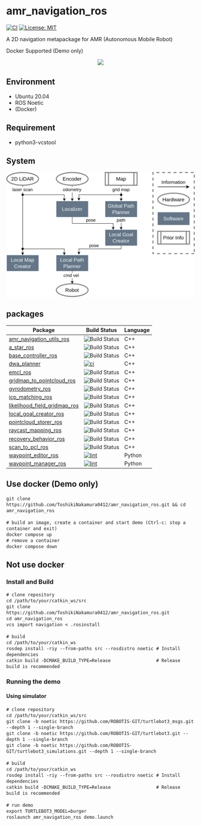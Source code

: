 # amr_navigation_ros

[![CI](https://github.com/ToshikiNakamura0412/amr_navigation_ros/actions/workflows/ci.yml/badge.svg)](https://github.com/ToshikiNakamura0412/amr_navigation_ros/actions/workflows/ci.yml)
[![License: MIT](https://img.shields.io/badge/License-MIT-yellow.svg)](https://opensource.org/licenses/MIT)

A 2D navigation metapackage for AMR (Autonomous Mobile Robot)

Docker Supported (Demo only)

<p align="center">
  <img src="images/demo.gif" width="720px"/>
</p>

## Environment
- Ubuntu 20.04
- ROS Noetic
- (Docker)

## Requirement
- python3-vcstool

## System
<p align="center">
  <img src="images/system.png" width="640px"/>
</p>

## packages
| Package | Build Status | Language |
| ------ | ------ | ------ |
| [amr_navigation_utils_ros](https://github.com/ToshikiNakamura0412/amr_navigation_utils_ros.git) | ![Build Status](https://github.com/ToshikiNakamura0412/amr_navigation_utils_ros/workflows/build/badge.svg) | C++ |
| [a_star_ros](https://github.com/ToshikiNakamura0412/a_star_ros.git) | ![Build Status](https://github.com/ToshikiNakamura0412/a_star_ros/workflows/build/badge.svg) | C++ |
| [base_controller_ros](https://github.com/ToshikiNakamura0412/base_controller_ros.git) | ![Build Status](https://github.com/ToshikiNakamura0412/base_controller_ros/workflows/build/badge.svg) | C++ |
| [dwa_planner](https://github.com/amslabtech/dwa_planner.git) | [![ci](https://github.com/amslabtech/dwa_planner/actions/workflows/main.yml/badge.svg)](https://github.com/amslabtech/dwa_planner/actions/workflows/main.yml) | C++ |
| [emcl_ros](https://github.com/ToshikiNakamura0412/emcl_ros.git) | ![Build Status](https://github.com/ToshikiNakamura0412/emcl_ros/workflows/build/badge.svg) | C++ |
| [gridmap_to_pointcloud_ros](https://github.com/ToshikiNakamura0412/gridmap_to_pointcloud_ros.git) | ![Build Status](https://github.com/ToshikiNakamura0412/gridmap_to_pointcloud_ros/workflows/build/badge.svg) | C++ |
| [gyrodometry_ros](https://github.com/ToshikiNakamura0412/gyrodometry_ros.git) | ![Build Status](https://github.com/ToshikiNakamura0412/gyrodometry_ros/workflows/build/badge.svg) | C++ |
| [icp_matching_ros](https://github.com/ToshikiNakamura0412/icp_matching_ros.git) | ![Build Status](https://github.com/ToshikiNakamura0412/icp_matching_ros/workflows/build/badge.svg) | C++ |
| [likelihood_field_gridmap_ros](https://github.com/ToshikiNakamura0412/likelihood_field_gridmap_ros.git) | ![Build Status](https://github.com/ToshikiNakamura0412/likelihood_field_gridmap_ros/workflows/build/badge.svg) | C++ |
| [local_goal_creator_ros](https://github.com/ToshikiNakamura0412/local_goal_creator_ros.git) | ![Build Status](https://github.com/ToshikiNakamura0412/local_goal_creator_ros/workflows/build/badge.svg) | C++ |
| [pointcloud_storer_ros](https://github.com/ToshikiNakamura0412/pointcloud_storer_ros.git) | ![Build Status](https://github.com/ToshikiNakamura0412/pointcloud_storer_ros/workflows/build/badge.svg) | C++ |
| [raycast_mapping_ros](https://github.com/ToshikiNakamura0412/raycast_mapping_ros.git) | ![Build Status](https://github.com/ToshikiNakamura0412/raycast_mapping_ros/workflows/build/badge.svg) | C++ |
| [recovery_behavior_ros](https://github.com/ToshikiNakamura0412/recovery_behavior_ros.git) | ![Build Status](https://github.com/ToshikiNakamura0412/recovery_behavior_ros/workflows/build/badge.svg) | C++ |
| [scan_to_pcl_ros](https://github.com/ToshikiNakamura0412/scan_to_pcl_ros.git) | ![Build Status](https://github.com/ToshikiNakamura0412/scan_to_pcl_ros/workflows/build/badge.svg) | C++ |
| [waypoint_editor_ros](https://github.com/ToshikiNakamura0412/waypoint_editor_ros.git) | [![lint](https://github.com/ToshikiNakamura0412/waypoint_editor_ros/actions/workflows/lint.yaml/badge.svg)](https://github.com/ToshikiNakamura0412/waypoint_editor_ros/actions/workflows/lint.yaml) | Python |
| [waypoint_manager_ros](https://github.com/ToshikiNakamura0412/waypoint_manager_ros.git) | [![lint](https://github.com/ToshikiNakamura0412/waypoint_manager_ros/actions/workflows/lint.yaml/badge.svg)](https://github.com/ToshikiNakamura0412/waypoint_manager_ros/actions/workflows/lint.yaml) | Python |

## Use docker (Demo only)
```
git clone https://github.com/ToshikiNakamura0412/amr_navigation_ros.git && cd amr_navigation_ros

# build an image, create a container and start demo (Ctrl-c: stop a container and exit)
docker compose up
# remove a container
docker compose down
```

## Not use docker
### Install and Build
```
# clone repository
cd /path/to/your/catkin_ws/src
git clone https://github.com/ToshikiNakamura0412/amr_navigation_ros.git
cd amr_navigation_ros
vcs import navigation < .rosinstall

# build
cd /path/to/your/catkin_ws
rosdep install -riy --from-paths src --rosdistro noetic # Install dependencies
catkin build -DCMAKE_BUILD_TYPE=Release                 # Release build is recommended
```

### Running the demo
#### Using simulator
```
# clone repository
cd /path/to/your/catkin_ws/src
git clone -b noetic https://github.com/ROBOTIS-GIT/turtlebot3_msgs.git --depth 1 --single-branch
git clone -b noetic https://github.com/ROBOTIS-GIT/turtlebot3.git --depth 1 --single-branch
git clone -b noetic https://github.com/ROBOTIS-GIT/turtlebot3_simulations.git --depth 1 --single-branch

# build
cd /path/to/your/catkin_ws
rosdep install -riy --from-paths src --rosdistro noetic # Install dependencies
catkin build -DCMAKE_BUILD_TYPE=Release                 # Release build is recommended

# run demo
export TURTLEBOT3_MODEL=burger
roslaunch amr_navigation_ros demo.launch
```
